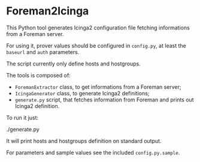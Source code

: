 # Foreman2Icinga

This Python tool generates
Icinga2 configuration file fetching informations from a Foreman server.

For using it, prover values should be configured in `config.py`,
at least the `baseurl` and `auth` parameters.

The script currently only define hosts and hostgroups.

The tools is composed of:

 - `ForemanExtractor` class, to get informations from a Foreman server;
 - `IcingaGenerator` class, to generate Icinga2 definitions;
 - `generate.py` script, that fetches information from Foreman and prints out Icinga2 definition.

To run it just:

   ./generate.py

It will print hosts and hostgroups definition on standard output.

For parameters and sample values see the included `config.py.sample`.
